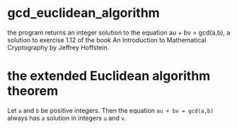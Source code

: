 # gcd_euclidean_algorithm
the program returns an integer solution to the equation au + bv = gcd(a,b), a solution to exercise 1.12 of the book An Introduction to Mathematical Cryptography by Jeffrey Hoffstein.

# the extended Euclidean algorithm theorem
Let `a` and `b` be positive integers. Then the equation `au + bv = gcd(a,b)` always has `a` solution in integers `u` and `v`.